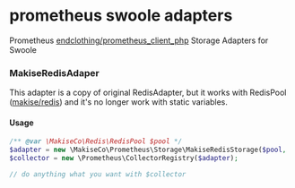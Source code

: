 # prometheus swoole adapters
Prometheus [endclothing/prometheus_client_php](https://github.com/endclothing/prometheus_client_php) Storage Adapters for Swoole

### MakiseRedisAdaper
This adapter is a copy of original RedisAdapter, 
but it works with RedisPool ([makise/redis](https://github.com/makise-co/redis))
 and it's no longer work with static variables.
#### Usage
```php
/** @var \MakiseCo\Redis\RedisPool $pool */
$adapter = new \MakiseCo\Prometheus\Storage\MakiseRedisStorage($pool, 'test_makise');
$collector = new \Prometheus\CollectorRegistry($adapter);

// do anything what you want with $collector
```
